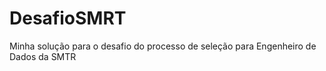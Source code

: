 # DesafioSMRT
Minha solução para o desafio do processo de seleção para Engenheiro de Dados da SMTR  

